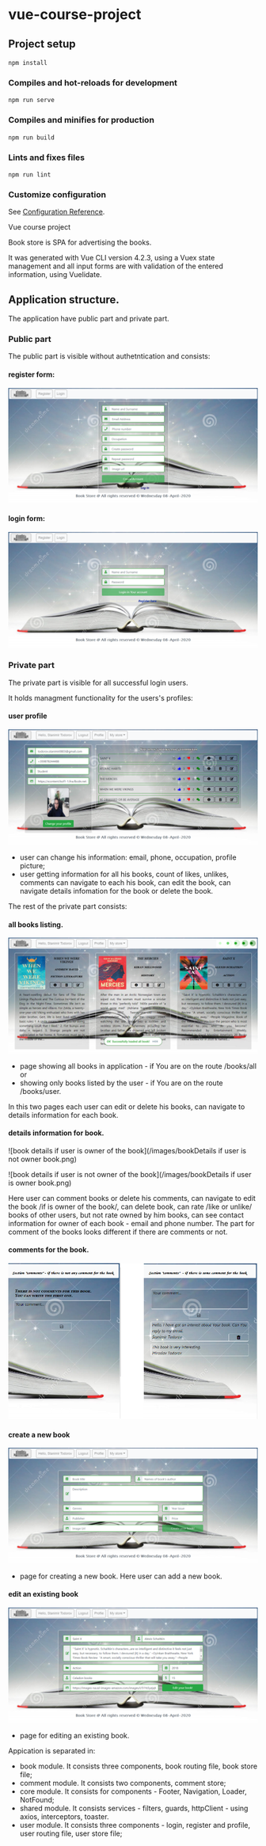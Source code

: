 # vue-course-project

## Project setup
```
npm install
```

### Compiles and hot-reloads for development
```
npm run serve
```

### Compiles and minifies for production
```
npm run build
```

### Lints and fixes files
```
npm run lint
```

### Customize configuration
See [Configuration Reference](https://cli.vuejs.org/config/).

Vue course project

Book store is SPA for advertising the books.

It was generated with Vue CLI version 4.2.3, using a Vuex state management and all input forms are with validation of the entered information, using Vuelidate.

## Application structure.

The application have public part and private part.

### Public part

The public part is visible without authetntication and consists: 

#### register form:  
![Register form](/images/userRegister.png)

#### login form:
![Login form](/images/userLogin.png)

### Private part

The private part is visible for all successful login users.

It holds managment functionality for the users's profiles:

#### user profile
![User profile](/images/userProfile.png)

- user can change his information: email, phone, occupation, profile picture;
- user getting information for all his books, count of likes, unlikes, comments can navigate to each his book, can edit the book, can navigate details infomation for the book or delete the book.

The rest of the private part consists:
#### all books listing.
![All books listing](/images/allBooks.png)

- page showing all books in application - if You are on the route /books/all or 
- showing only books listed by the user - if You are on the route /books/user. 

In this two pages each user can edit or delete his books, can navigate to details information for each book. 

#### details information for book.
![book details if user is owner of the book](/images/bookDetails if user is not owner book.png)

![book details if user is not owner of the book](/images/bookDetails if user is owner book.png)

Here user can comment books or delete his comments, can navigate to edit the book /if is owner of the book/, can delete book, can rate /like or unlike/ books of other users, but not rate owned by him books, can see contact information for owner of each book - email and phone number. The part for comment of the books looks different if there are comments or not.

#### comments for the book.
![comments](/images/bookComments.png)

#### create a new book
![create a new book](/images/bookCreate.png)

- page for creating a new book. Here user can add a new book.

#### edit an existing book
![edit the book](/images/bookEdit.png)

- page for editing an existing book.

Appication is separated in:

- book module. It consists three components, book routing file, book store file;
- comment module. It consists two components, comment store;
- core module. It consists for components - Footer, Navigation, Loader, NotFound;
- shared module. It consists services - filters, guards, httpClient - using axios, interceptors, toaster.
- user module. It consists three components - login, register and profile, user routing file, user store file;
